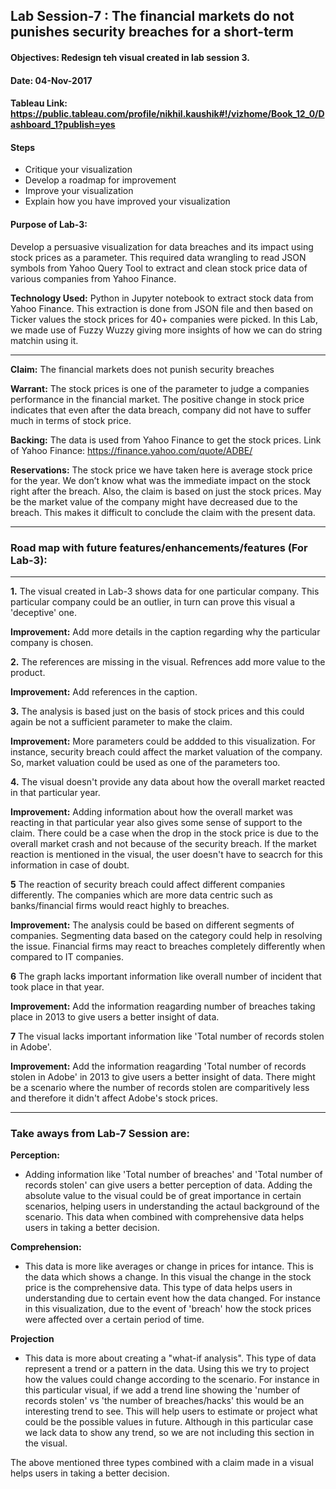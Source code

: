 ## Lab Session-7 : The financial markets do not punishes security breaches for a short-term

#### Objectives: Redesign teh visual created in lab session 3.
#### Date: 04-Nov-2017
#### Tableau Link: https://public.tableau.com/profile/nikhil.kaushik#!/vizhome/Book_12_0/Dashboard_1?publish=yes

#### Steps
* Critique your visualization
* Develop a roadmap for improvement
* Improve your visualization
* Explain how you have improved your visualization


#### Purpose of Lab-3:
Develop a persuasive visualization for data breaches and its impact using stock prices as a parameter. This required data wrangling to read JSON symbols from Yahoo Query Tool to extract and clean stock price data of various companies from Yahoo Finance. 

**Technology Used:** Python in Jupyter notebook to extract stock data from Yahoo Finance. This extraction is done from JSON file and then based on Ticker values the stock prices for 40+ companies were picked.
In this Lab, we made use of Fuzzy Wuzzy giving more insights of how we can do string matchin using it.
***

**Claim:** The financial markets does not punish security breaches

**Warrant:** The stock prices is one of the parameter to judge a companies performance in the financial market.  The positive change in stock price indicates that even after the data breach, company did not have to suffer much in terms of stock price.

**Backing:**  The data is used from Yahoo Finance to get the stock prices. Link of Yahoo Finance: https://finance.yahoo.com/quote/ADBE/

**Reservations:** The stock price we have taken here is average stock price for the year. We don’t know what was the immediate impact on the stock right after the breach. Also, the claim is based on just the stock prices. May be the market value of the company might have decreased due to the breach.
This makes it difficult to conclude the claim with the present data.

***
### Road map with future features/enhancements/features (For Lab-3):
***
**1.**  The visual created in Lab-3 shows data for one particular company. This particular company could be an outlier, in turn can prove this visual a 'deceptive' one.

**Improvement:** Add more details in the caption regarding why the particular company is chosen.

**2.** The references are missing in the visual. Refrences add more value to the product.

**Improvement:** Add references in the caption.


**3.** The analysis is based just on the basis of stock prices and this could again be not a sufficient parameter to make the claim.

**Improvement:** More parameters could be addded to this visualization. For instance, security breach could affect the market valuation of the company. So, market valuation could be used as one of the parameters too.

**4.** The visual doesn't provide any data about how the overall market reacted in that particular year.

**Improvement:** Adding information about how the overall market was reacting in that particular year also gives some sense of support to the claim. There could be a case when the drop in the stock price is due to the overall market crash and not because of the security breach. If the market reaction is mentioned in the visual, the user doesn't have to seacrch for this information in case of doubt.

**5** The reaction of security breach could affect different companies differently. The companies which are more data centric such as banks/financial firms would react highly to breaches.

**Improvement:** The analysis could be based on different segments of companies. Segmenting data based on the category could help in resolving the issue. Financial firms may react to breaches completely differently when compared to IT companies.

**6** The graph lacks important information like overall number of incident that took place in that year.

**Improvement:** Add the information reagarding number of breaches taking place in 2013 to give users a better insight of data.

**7** The visual lacks important information like 'Total number of records stolen in Adobe'.

**Improvement:** Add the information reagarding 'Total number of records stolen in Adobe' in 2013 to give users a better insight of data. There might be a scenario where the number of records stolen are comparitively less and therefore it didn't affect Adobe's stock prices.

***
### Take aways from Lab-7 Session are:
**Perception:**

* Adding information like 'Total number of breaches' and 'Total number of records stolen' can give users a better perception of data. Adding the absolute value to the visual could be of great importance in certain scenarios, helping users in understanding the actaul background of the scenario. This data when combined with comprehensive data helps users in taking a better decision.

**Comprehension:** 

* This data is more like averages or change in prices for intance. This is the data which shows a change. In this visual the change in the stock price is the comprehensive data. This type of data helps users in understanding due to certain event how the data changed. For instance in this visualization, due to the event of 'breach' how the stock prices were affected over a certain period of time. 

**Projection**

* This data is more about creating a "what-if analysis". This type of data represent a trend or a pattern in the data. Using this we try to project how the values could change according to the scenario. For instance in this particular visual, if we add a trend line showing the 'number of records stolen' vs 'the number of breaches/hacks' this would be an interesting trend to see. This will help users to estimate or project what could be the possible values in future. 
Although in this particular case we lack data to show any trend, so we are not including this section in the visual.

The above mentioned three types combined with a claim made in a visual helps users in taking a better decision.
